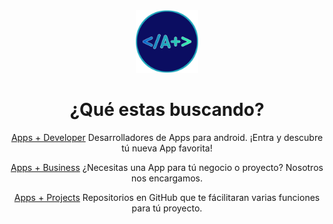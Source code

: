 <center>
  <img src="logo.png" alt="Apps+" width="100" height="100">
    
   <h1>¿Qué estas buscando?</h1>
    
   <p><a href="https://appsplusdeveloper.github.io/AppsPlus/Developer/Home">Apps + Developer</a> Desarrolladores de Apps para android. ¡Entra y descubre tú nueva App favorita!</p>
    <p><a href="https://appsplusdeveloper.github.io/AppsPlus/Business/Home">Apps + Business</a> ¿Necesitas una App para tú negocio o proyecto? Nosotros nos encargamos.</p>
    <p><a href="https://appsplusdeveloper.github.io/AppsPlus/Projects/Home">Apps + Projects</a> Repositorios en GitHub que te fácilitaran varias funciones para tú proyecto.</p>
    </center>
